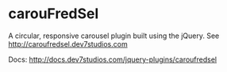 carouFredSel
============

A circular, responsive carousel plugin built using the jQuery. See http://caroufredsel.dev7studios.com

Docs: http://docs.dev7studios.com/jquery-plugins/caroufredsel
